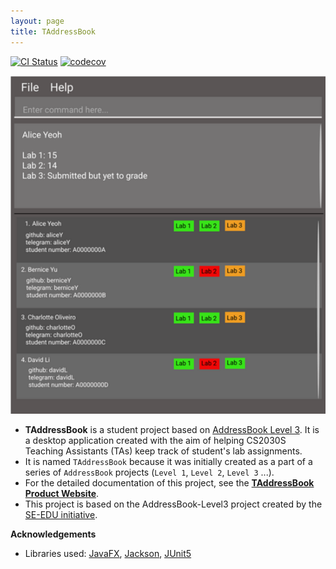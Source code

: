 ```yaml
---
layout: page
title: TAddressBook
---
```


[![CI Status](https://github.com/AY2122S2-CS2103-F10-1/tp/workflows/Java%20CI/badge.svg)](https://github.com/AY2122S2-CS2103-F10-1/tp/actions)
[![codecov](https://codecov.io/gh/AY2122S2-CS2103-F10-1/tp/branch/master/graph/badge.svg?token=ALQL4EZKOU)](https://codecov.io/gh/AY2122S2-CS2103-F10-1/tp)

![Ui](images/Ui.png)

* **TAddressBook** is a student project based on [AddressBook Level 3](https://github.com/se-edu/addressbook-level3). It is a desktop application created with the aim of helping CS2030S Teaching Assistants (TAs) keep track of student's lab assignments.
* It is named `TAddressBook` because it was initially created as a part of a series of `AddressBook` projects (`Level 1`, `Level 2`, `Level 3` ...).
* For the detailed documentation of this project, see the **[TAddressBook Product Website](https://ay2122s2-cs2103-f10-1.github.io/tp/)**.
* This project is based on the AddressBook-Level3 project created by the [SE-EDU initiative](https://se-education.org).

**Acknowledgements**

* Libraries used: [JavaFX](https://openjfx.io/), [Jackson](https://github.com/FasterXML/jackson), [JUnit5](https://github.com/junit-team/junit5)
